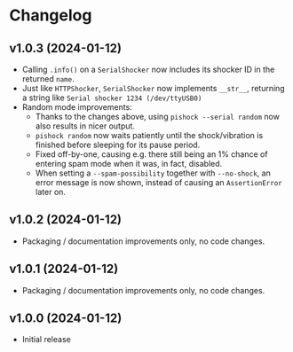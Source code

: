 # Changelog

## v1.0.3 (2024-01-12)

- Calling `.info()` on a `SerialShocker` now includes its shocker ID in the returned `name`.
- Just like `HTTPShocker`, `SerialShocker` now implements `__str__`, returning a string like `Serial shocker 1234 (/dev/ttyUSB0)`
- Random mode improvements:
    * Thanks to the changes above, using `pishock --serial random` now also results in nicer output.
    * `pishock random` now waits patiently until the shock/vibration is finished before sleeping for its pause period.
    * Fixed off-by-one, causing e.g. there still being an 1% chance of entering spam mode when it was, in fact, disabled.
    * When setting a `--spam-possibility` together with `--no-shock`, an error message is now shown, instead of causing an `AssertionError` later on.

## v1.0.2 (2024-01-12)

- Packaging / documentation improvements only, no code changes.

## v1.0.1 (2024-01-12)

- Packaging / documentation improvements only, no code changes.

## v1.0.0 (2024-01-12)

- Initial release
